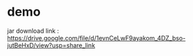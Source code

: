 # demo
jar download link : 
https://drive.google.com/file/d/1evnCeLwF9ayakom_4DZ_bso-jutBeHxD/view?usp=share_link
